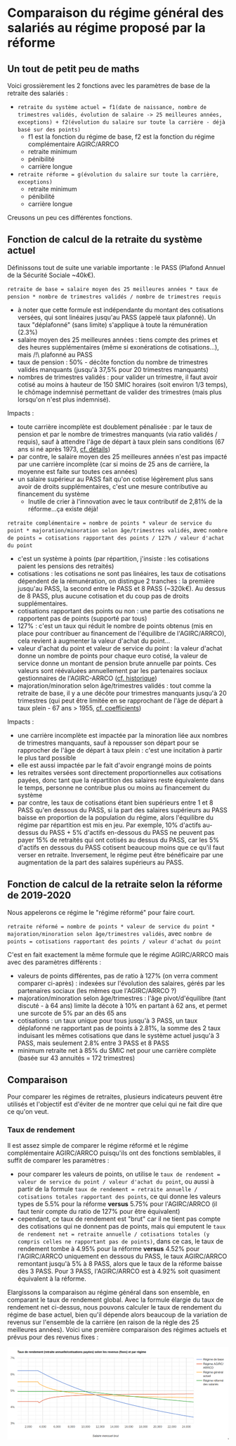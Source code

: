 # Comparaison du régime général des salariés au régime proposé par la réforme

## Un tout de petit peu de maths

Voici grossièrement les 2 fonctions avec les paramètres de base de la retraite des salariés :

- `retraite du système actuel = f1(date de naissance, nombre de trimestres validés, évolution de salaire -> 25 meilleures années, exceptions) + f2(évolution du salaire sur toute la carrière - déjà basé sur des points)`
  - f1 est la fonction du régime de base, f2 est la fonction du régime complémentaire AGIRC/ARRCO
  - retraite minimum
  - pénibilité
  - carrière longue
- `retraite réforme = g(évolution du salaire sur toute la carrière, exceptions)`
  - retraite minimum
  - pénibilité
  - carrière longue

Creusons un peu ces différentes fonctions.

## Fonction de calcul de la retraite du système actuel

Définissons tout de suite une variable importante : le PASS (Plafond Annuel de la Sécurité Sociale ~40k€).

`retraite de base = salaire moyen des 25 meilleures années * taux de pension * nombre de trimestres validés / nombre de trimestres requis`

- à noter que cette formule est indépendante du montant des cotisations versées, qui sont linéaires jusqu'au PASS (appelé taux plafonné). Un taux "déplafonné" (sans limite) s'applique à toute la rémunération (2.3%)
- salaire moyen des 25 meilleures années : tiens compte des primes et des heures supplémentaires (même si exonérations de cotisations...), mais /!\ plafonné au PASS
- taux de pension : 50% - décôte fonction du nombre de trimestres validés manquants (jusqu'à 37,5% pour 20 trimestres manquants)
- nombres de trimestres validés : pour valider un trimestre, il faut avoir cotisé au moins à hauteur de 150 SMIC horaires (soit environ 1/3 temps), le chômage indemnisé permettant de valider des trimestres (mais plus lorsqu'on n'est plus indemnisé).

Impacts :

- toute carrière incomplète est doublement pénalisée : par le taux de pension et par le nombre de trimestres manquants (via ratio validés / requis), sauf à attendre l'âge de départ à taux plein sans conditions (67 ans si né après 1973, [cf. détails](https://www.service-public.fr/particuliers/vosdroits/F14044))
- par contre, le salaire moyen des 25 meilleures années n'est pas impacté par une carrière incomplète (car si moins de 25 ans de carrière, la moyenne est faite sur toutes ces années)
- un salaire supérieur au PASS fait qu'on cotise légèrement plus sans avoir de droits supplémentaires, c'est une mesure contributive au financement du système
  - Inutile de crier à l'innovation avec le taux contributif de 2,81% de la réforme...ça existe déjà!

`retraite complémentaire = nombre de points * valeur de service du point * majoration/minoration selon âge/trimestres validés`, avec `nombre de points = cotisations rapportant des points / 127% / valeur d'achat du point`

- c'est un système à points (par répartition, j'insiste : les cotisations paient les pensions des retraités)
- cotisations : les cotisations ne sont pas linéaires, les taux de cotisations dépendent de la rémunération, on distingue 2 tranches : la première jusqu'au PASS, la second entre le PASS et 8 PASS (~320k€). Au dessus de 8 PASS, plus aucune cotisation et du coup pas de droits supplémentaires.
- cotisations rapportant des points ou non : une partie des cotisations ne rapportent pas de points (supporté par tous)
- 127% : c'est un taux qui réduit le nombre de points obtenus (mis en place pour contribuer au financement de l'équilibre de l'AGIRC/ARRCO), cela revient à augmenter la valeur d'achat du point...
- valeur d'achat du point et valeur de service du point : la valeur d'achat donne un nombre de points pour chaque euro cotisé, la valeur de service donne un montant de pension brute annuelle par points. Ces valeurs sont réévaluées annuellement par les partenaires sociaux gestionnaires de l'AGIRC-ARRCO ([cf. historique](https://www.agirc-arrco.fr/fileadmin/agircarrco/documents/Doc_specif_page/Historique_valeur_du_point_salaire_de_reference.pdf))
- majoration/minoration selon âge/trimestres validés : tout comme la retraite de base, il y a une décôte pour trimestres manquants jusqu'à 20 trimestres (qui peut être limitée en se rapprochant de l'âge de départ à taux plein - 67 ans > 1955, [cf. coefficients](https://www.agirc-arrco.fr/fileadmin/agircarrco/documents/Doc_specif_page/Coefficients_danticipation_carrieres_courtes.pdf))

Impacts :

- une carrière incomplète est impactée par la minoration liée aux nombres de trimestres manquants, sauf à repousser son départ pour se rapprocher de l'âge de départ à taux plein : c'est une incitation à partir le plus tard possible
- elle est aussi impactée par le fait d'avoir engrangé moins de points
- les retraites versées sont directement proportionnelles aux cotisations payées, donc tant que la répartition des salaires reste équivalente dans le temps, personne ne contribue plus ou moins au financement du système
- par contre, les taux de cotisations étant bien supérieurs entre 1 et 8 PASS qu'en dessous du PASS, si la part des salaires supérieurs au PASS baisse en proportion de la population du régime, alors l'équilibre du régime par répartition est mis en jeu. Par exemple, 10% d'actifs au-dessus du PASS + 5% d'actifs en-dessous du PASS ne peuvent pas payer 15% de retraités qui ont cotisés au dessus du PASS, car les 5% d'actifs en dessous du PASS cotisent beaucoup moins que ce qu'il faut verser en retraite. Inversement, le régime peut être bénéficaire par une augmentation de la part des salaires supérieurs au PASS.

## Fonction de calcul de la retraite selon la réforme de 2019-2020

Nous appelerons ce régime le "régime réformé" pour faire court.

`retraite réformé = nombre de points * valeur de service du point * majoration/minoration selon âge/trimestres validés`, avec `nombre de points = cotisations rapportant des points / valeur d'achat du point`

C'est en fait exactement la même formule que le régime AGIRC/ARRCO mais avec des paramètres différents :

- valeurs de points différentes, pas de ratio à 127% (on verra comment comparer ci-après) : indexées sur l'évolution des salaires, gérés par les partenaires sociaux (les mêmes que l'AGIRC/ARRCO ?)
- majoration/minoration selon âge/trimestres : l'âge pivot/d'équilibre (tant discuté - à 64 ans) limite la décote à 10% en partant à 62 ans, et permet une surcote de 5% par an dès 65 ans
- cotisations : un taux unique pour tous jusqu'à 3 PASS, un taux déplafonné ne rapportant pas de points à 2.81%, la somme des 2 taux induisant les mêmes cotisations que dans le système actuel jusqu'à 3 PASS, mais seulement 2.8% entre 3 PASS et 8 PASS
- minimum retraite net à 85% du SMIC net pour une carrière complète (basée sur 43 annuités = 172 trimestres)

## Comparaison

Pour comparer les régimes de retraites, plusieurs indicateurs peuvent être utilisés et l'objectif est d'éviter de ne montrer que celui qui ne fait dire que ce qu'on veut.

### Taux de rendement

Il est assez simple de comparer le régime réformé et le régime complémentaire AGIRC/ARRCO puisqu'ils ont des fonctions semblables, il suffit de comparer les paramètres :

- pour comparer les valeurs de points, on utilise le `taux de rendement = valeur de service du point / valeur d'achat du point`, ou aussi à partir de la formule `taux de rendement = retraite annuelle / cotisations totales rapportant des points`, ce qui donne les valeurs types de 5.5% pour la réforme **versus** 5.75% pour l'AGIRC/ARRCO (il faut tenir compte du ratio de 127% pour être équivalent)
- cependant, ce taux de rendement est "brut" car il ne tient pas compte des cotisations qui ne donnent pas de points, mais qui emputent le `taux de rendement net = retraite annuelle / cotisations totales (y compris celles ne rapportant pas de points)`, dans ce cas, le taux de rendement tombe à 4.95% pour la réforme **versus** 4.52% pour l'AGIRC/ARRCO uniquement en dessous du PASS, le taux AGIRC/ARRCO remontant jusqu'à 5% à 8 PASS, alors que le taux de la réforme baisse dès 3 PASS. Pour 3 PASS, l'AGIRC/ARRCO est à 4.92% soit quasiment équivalent à la réforme.

Elargissons la comparaison au régime général dans son ensemble, en comparant le taux de rendement global. Avec la formule élargie du taux de rendement net ci-dessus, nous pouvons calculer le taux de rendement du régime de base actuel, bien qu'il dépende alors beaucoup de la variation de revenus sur l'ensemble de la carrière (en raison de la régle des 25 meilleures années). Voici une première comparaison des régimes actuels et prévus pour des revenus fixes :

![Taux de rendement selon les revenus mensuels bruts par régime](taux-de-rendement-par-regime.png)
